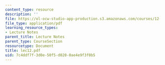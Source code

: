 ```yaml
---
content_type: resource
description: ''
file: https://ol-ocw-studio-app-production.s3.amazonaws.com/courses/12-950-atmospheric-and-oceanic-modeling-spring-2004/7c4ddf7f3d0e50f5d0200ae4e9f3f0b5_lec12.pdf
file_type: application/pdf
learning_resource_types:
- Lecture Notes
parent_title: Lecture Notes
parent_type: CourseSection
resourcetype: Document
title: lec12.pdf
uid: 7c4ddf7f-3d0e-50f5-d020-0ae4e9f3f0b5
---
```

